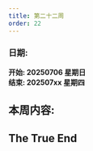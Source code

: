 ```yaml
---
title: 第二十二周
order: 22
---
```


### 日期:  
**开始: 20250706 星期日**  
**结束: 202507xx 星期四**  

## 本周内容:  

## The True End